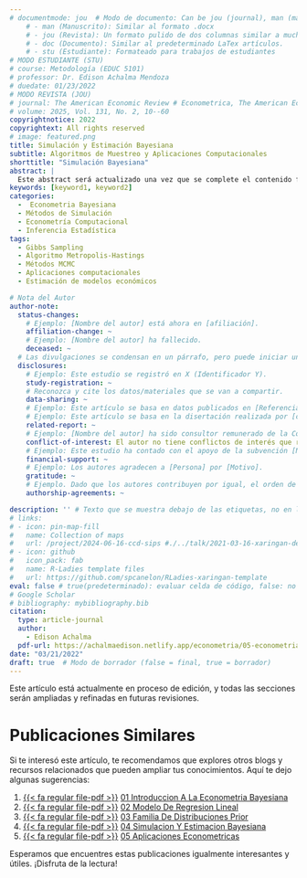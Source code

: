 ```yaml
---
# documentmode: jou  # Modo de documento: Can be jou (journal), man (manuscript), stu (student), or doc (document)
    # - man (Manuscrito): Similar al formato .docx
    # - jou (Revista): Un formato pulido de dos columnas similar a muchas revistas APA.
    # - doc (Documento): Similar al predeterminado LaTex artículos.
    # - stu (Estudiante): Formateado para trabajos de estudiantes
# MODO ESTUDIANTE (STU)
# course: Metodología (EDUC 5101)
# professor: Dr. Edison Achalma Mendoza
# duedate: 01/23/2022
# MODO REVISTA (JOU)
# journal: The American Economic Review # Econometrica, The American Economic Review, Revista de Economía, Revista de la CEPAL
# volume: 2025, Vol. 131, No. 2, 10--60
copyrightnotice: 2022
copyrightext: All rights reserved
# image: featured.png
title: Simulación y Estimación Bayesiana
subtitle: Algoritmos de Muestreo y Aplicaciones Computacionales
shorttitle: "Simulación Bayesiana"
abstract: |
  Este abstract será actualizado una vez que se complete el contenido final del artículo.
keywords: [keyword1, keyword2]
categories:
  -  Econometria Bayesiana
  - Métodos de Simulación
  - Econometría Computacional
  - Inferencia Estadística
tags:
  - Gibbs Sampling
  - Algoritmo Metropolis-Hastings
  - Métodos MCMC
  - Aplicaciones computacionales
  - Estimación de modelos económicos

# Nota del Autor
author-note:
  status-changes: 
    # Ejemplo: [Nombre del autor] está ahora en [afiliación].
    affiliation-change: ~
    # Ejemplo: [Nombre del autor] ha fallecido.
    deceased: ~
  # Las divulgaciones se condensan en un párrafo, pero puede iniciar un campo con dos saltos de línea para separarlas: \n\nNew 
  disclosures:
    # Ejemplo: Este estudio se registró en X (Identificador Y).
    study-registration: ~
    # Reconozca y cite los datos/materiales que se van a compartir.
    data-sharing: ~
    # Ejemplo: Este artículo se basa en datos publicados en [Referencia].
    # Ejemplo: Este artículo se basa en la disertación realizada por [cita].
    related-report: ~
    # Ejemplo: [Nombre del autor] ha sido consultor remunerado de la Corporación X, que ha financiado este estudio.
    conflict-of-interest: El autor no tiene conflictos de interés que revelar.
    # Ejemplo: Este estudio ha contado con el apoyo de la subvención [Número de subvención] de [Fuente de financiación].
    financial-support: ~
    # Ejemplo: Los autores agradecen a [Persona] por [Motivo].
    gratitude: ~
    # Ejemplo. Dado que los autores contribuyen por igual, el orden de autoría se determinó mediante el lanzamiento de una moneda al aire.
    authorship-agreements: ~

description: '' # Texto que se muestra debajo de las etiquetas, no en la página del listado
# links:
# - icon: pin-map-fill
#   name: Collection of maps
#   url: /project/2024-06-16-ccd-sips #./../talk/2021-03-16-xaringan-deploy-demo/
# - icon: github
#   icon_pack: fab
#   name: R-Ladies template files
#   url: https://github.com/spcanelon/RLadies-xaringan-template
eval: false # true(predeterminado): evaluar celda de código, false: no evaluar la celda de código
# Google Scholar
# bibliography: mybibliography.bib
citation:
  type: article-journal
  author:
    - Edison Achalma
  pdf-url: https://achalmaedison.netlify.app/econometria/05-econometria-bayesiana/2022-03-21-04-simulacion-y-estimacion-bayesiana/index.pdf
date: "03/21/2022"
draft: true  # Modo de borrador (false = final, true = borrador)
---
```










Este artículo está actualmente en proceso de edición, y todas las secciones serán ampliadas y refinadas en futuras revisiones.


# Publicaciones Similares

Si te interesó este artículo, te recomendamos que explores otros blogs y recursos relacionados que pueden ampliar tus conocimientos. Aquí te dejo algunas sugerencias:


1. [{{< fa regular file-pdf >}}](https://achalmaedison.netlify.app/econometria/05-econometria-bayesiana/2022-03-07-01-introduccion-a-la-econometria-bayesiana/index.pdf) [01 Introduccion A La Econometria Bayesiana](https://achalmaedison.netlify.app/econometria/05-econometria-bayesiana/2022-03-07-01-introduccion-a-la-econometria-bayesiana)
2. [{{< fa regular file-pdf >}}](https://achalmaedison.netlify.app/econometria/05-econometria-bayesiana/2022-03-14-02-modelo-de-regresion-lineal/index.pdf) [02 Modelo De Regresion Lineal](https://achalmaedison.netlify.app/econometria/05-econometria-bayesiana/2022-03-14-02-modelo-de-regresion-lineal)
3. [{{< fa regular file-pdf >}}](https://achalmaedison.netlify.app/econometria/05-econometria-bayesiana/2022-03-18-03-familia-de-distribuciones-prior/index.pdf) [03 Familia De Distribuciones Prior](https://achalmaedison.netlify.app/econometria/05-econometria-bayesiana/2022-03-18-03-familia-de-distribuciones-prior)
4. [{{< fa regular file-pdf >}}](https://achalmaedison.netlify.app/econometria/05-econometria-bayesiana/2022-03-21-04-simulacion-y-estimacion-bayesiana/index.pdf) [04 Simulacion Y Estimacion Bayesiana](https://achalmaedison.netlify.app/econometria/05-econometria-bayesiana/2022-03-21-04-simulacion-y-estimacion-bayesiana)
5. [{{< fa regular file-pdf >}}](https://achalmaedison.netlify.app/econometria/05-econometria-bayesiana/2022-03-28-05-aplicaciones-econometricas/index.pdf) [05 Aplicaciones Econometricas](https://achalmaedison.netlify.app/econometria/05-econometria-bayesiana/2022-03-28-05-aplicaciones-econometricas)


Esperamos que encuentres estas publicaciones igualmente interesantes y útiles. ¡Disfruta de la lectura!

